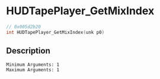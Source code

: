 # HUDTapePlayer_GetMixIndex
```c
// 0x005d2b20
int HUDTapePlayer_GetMixIndex(unk p0)
```
## Description
```
Minimum Arguments: 1
Maximum Arguments: 1
```
